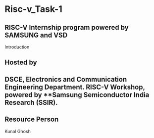 # Risc-v_Task-1
RISC-V Internship program powered by SAMSUNG and VSD
---
Introduction
## Hosted by
DSCE, Electronics and Communication Engineering Department.
RISC-V Workshop, powered by **Samsung Semiconductor India Research (SSIR).
---
## Resource Person
Kunal Ghosh

